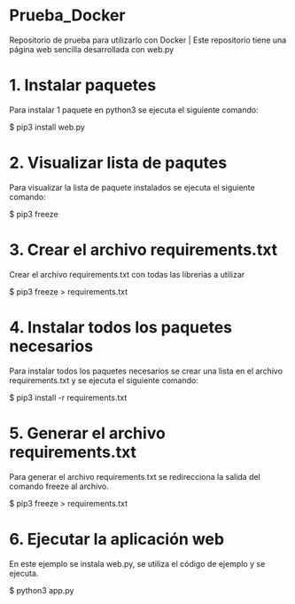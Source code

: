 # Prueba_Docker

Repositorio de prueba para utilizarlo con Docker | Este repositorio tiene una página web sencilla desarrollada con web.py

# 1. Instalar paquetes
Para instalar 1 paquete en python3 se ejecuta el siguiente comando:

$ pip3 install web.py

# 2. Visualizar lista de paqutes
Para visualizar la lista de paquete instalados se ejecuta el siguiente comando:

$ pip3 freeze

# 3. Crear el archivo requirements.txt
Crear el archivo requirements.txt con todas las librerias a utilizar

$ pip3 freeze > requirements.txt

# 4. Instalar todos los paquetes necesarios
Para instalar todos los paquetes necesarios se crear una lista en el archivo requirements.txt y se ejecuta el siguiente comando:

$ pip3 install -r requirements.txt

# 5. Generar el archivo requirements.txt
Para generar el archivo requirements.txt se redirecciona la salida del comando freeze al archivo.

$ pip3 freeze > requirements.txt

# 6. Ejecutar la aplicación web
En este ejemplo se instala web.py, se utiliza el código de ejemplo y se ejecuta.

$ python3 app.py
